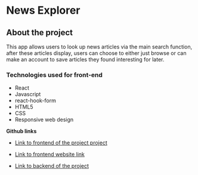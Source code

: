 # News Explorer

## About the project

This app allows users to look up news articles via the main search function, after these articles display, users can choose to either just browse or can make an account to save articles they found interesting for later.

### Technologies used for front-end

- React
- Javascript
- react-hook-form
- HTML5
- CSS
- Responsive web design

**Github links**

- [Link to frontend of the project project](https://github.com/Ian-Diz/news-explorer-frontend)

- [Link to frontend website link](https://ian-diz.github.io/news-explorer-frontend)

- [Link to backend of the project](https://github.com/Ian-Diz/news-explorer-backend)
